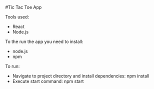 #Tic Tac Toe App

Tools used:
- React
- Node.js

To the run the app you need to install:
- node.js
- npm

To run:

- Navigate to project directory and install dependencies:
npm install
- Execute start command:
npm start